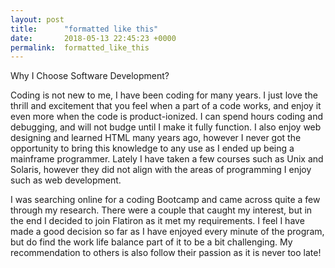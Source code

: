 ```yaml
---
layout: post
title:      "formatted like this"
date:       2018-05-13 22:45:23 +0000
permalink:  formatted_like_this
---
```


Why I Choose Software Development?

Coding is not new to me, I have been coding for many years. I just love the thrill and excitement that you feel when a part of a code works, and enjoy it even more when the code is product-ionized. I can spend hours coding and debugging, and will not budge until I make it fully function. I also enjoy web designing and learned HTML many years ago, however I never got the opportunity to bring this knowledge to any use as I ended up being a mainframe programmer. Lately I have taken a few courses such as Unix and Solaris, however they did not align with the areas of programming I enjoy such as web development. 

I was searching online for a coding Bootcamp and came across quite a few through my research. There were a couple that caught my interest, but in the end I decided to join Flatiron as it met my requirements.
I feel I have made a good decision so far as I have enjoyed every minute of the program, but do find the work life balance part of it to be a bit challenging. My recommendation to others is also  follow their passion as it is never too late!

